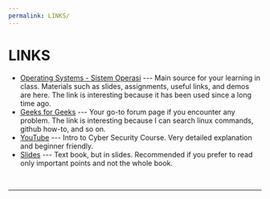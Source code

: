 ```yaml
---
permalink: LINKS/
---
```


# LINKS

* [Operating Systems - Sistem Operasi](https://os.vlsm.org/) ---
Main source for your learning in class.
Materials such as slides, assignments, useful links, and demos are here.
The link is interesting because it has been used since a long time ago.
* [Geeks for Geeks](https://www.geeksforgeeks.org/) ---
Your go-to forum page if you encounter any problem.
The link is interesting because I can search linux commands, github how-to, and so on.
* [YouTube](https://youtu.be/U_P23SqJaDc) ---
Intro to Cyber Security Course.
Very detailed explanation and beginner friendly.
* [Slides](https://www.os-book.com/OS10/slide-dir/) ---
Text book, but in slides.
Recommended if you prefer to read only important points and not the whole book.
<br>
<hr>
